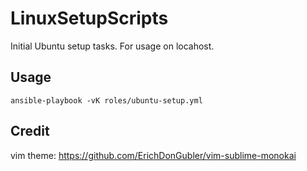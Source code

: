 # LinuxSetupScripts
Initial Ubuntu setup tasks.
For usage on locahost.


## Usage
```ansible-playbook -vK roles/ubuntu-setup.yml```


## Credit
vim theme: https://github.com/ErichDonGubler/vim-sublime-monokai
